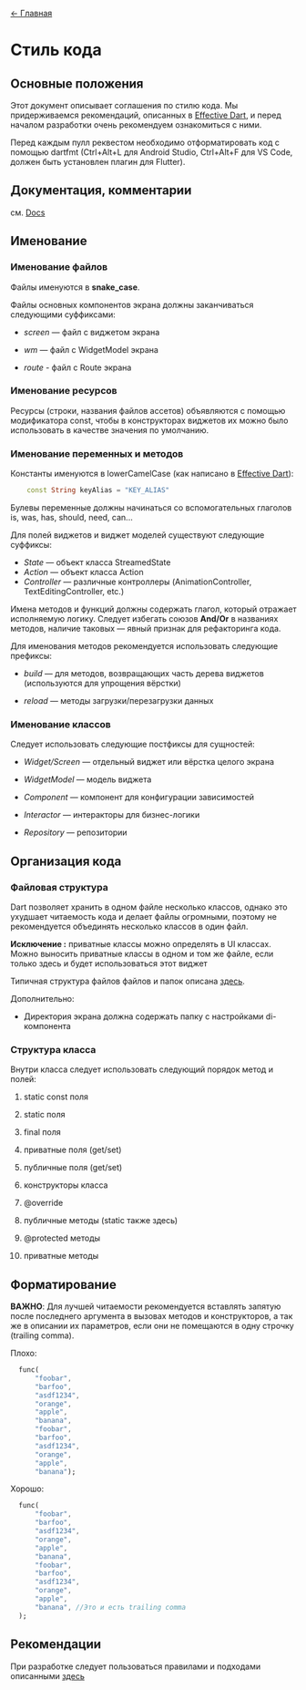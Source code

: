 <!-- markdownlint-disable MD041 -->
[<- Главная](../main.md)
<!-- markdownlint-enable MD041 -->

# Стиль кода

## Основные положения

Этот документ описывает соглашения по стилю кода. Мы придерживаемся рекомендаций,
описанных в [Effective Dart](https://www.dartlang.org/guides/language/effective-dart),
и перед началом разработки очень рекомендуем ознакомиться с ними.

Перед каждым пулл реквестом необходимо отформатировать код с помощью dartfmt
(Ctrl+Alt+L для Android Studio, Ctrl+Alt+F для VS Code, должен быть установлен плагин для Flutter).

## Документация, комментарии

см. [Docs](https://www.dartlang.org/guides/language/effective-dart/documentation)

## Именование

### Именование файлов

Файлы именуются в **snake_case**.

Файлы основных компонентов экрана должны заканчиваться следующими суффиксами:

- *screen* — файл с виджетом экрана

- *wm* — файл с WidgetModel экрана

- *route* - файл c Route экрана

### Именование ресурсов

 Ресурсы (строки, названия файлов ассетов) объявляются с помощью модификатора const,
 чтобы в конструкторах виджетов их можно было использовать в качестве значения по умолчанию.

### Именование переменных и методов

 Константы именуются в lowerCamelCase (как написано в [Effective Dart](https://dart.dev/guides/language/effective-dart/style#prefer-using-lowercamelcase-for-constant-names)):

```dart
    const String keyAlias = "KEY_ALIAS"
```

 Булевы переменные должны начинаться со вспомогательных глаголов is, was, has, should, need, can...

 Для полей виджетов и виджет моделей существуют следующие суффиксы:

- *State* — объект класса StreamedState
- *Action* — объект класса Action
- *Controller* — различные контроллеры (AnimationController, TextEditingController, etc.)

 Имена методов и функций должны содержать глагол, который отражает исполняемую логику. Следует избегать союзов **And/Or** в названиях методов,
 наличие таковых — явный признак для рефакторинга кода.

 Для именования методов рекомендуется использовать следующие префиксы:

- *build* — для методов, возвращающих часть дерева виджетов (используются для упрощения вёрстки)

- *reload* — методы загрузки/перезагрузки данных

### Именование классов

Следует использовать следующие постфиксы для сущностей:

- *Widget/Screen* — отдельный виджет или вёрстка целого экрана

- *WidgetModel* — модель виджета

- *Component* — компонент для конфигурации зависимостей

- *Interactor* — интеракторы для бизнес-логики

- *Repository* — репозитории

## Организация кода

### Файловая структура

Dart позволяет хранить в одном файле несколько классов, однако это ухудшает читаемость кода и делает
 файлы огромными, поэтому не рекомендуется объединять несколько классов в один файл.

**Исключение :** приватные классы можно определять в UI классах. Можно выносить приватные классы в одном и том же файле, если только здесь и
будет использоваться этот виджет

Типичная структура файлов файлов и папок описана [здесь](./structure.md).

Дополнительно:

- Директория экрана должна содержать папку с настройками di-компонента

### Структура класса

Внутри класса следует использовать следующий порядок метод и полей:

1. static const поля

1. static поля

1. final поля

1. приватные поля (get/set)

1. публичные поля (get/set)

1. конструкторы класса

1. @override

1. публичные методы (static также здесь)

1. @protected методы

1. приватные методы

## Форматирование

**ВАЖНО**: Для лучшей читаемости рекомендуется вставлять запятую после последнего аргумента в вызовах методов и конструкторов, а так же в описании их параметров, если они не помещаются в одну строчку (trailing comma).

Плохо:

```dart
  func(
      "foobar",
      "barfoo",
      "asdf1234",
      "orange",
      "apple",
      "banana",
      "foobar",
      "barfoo",
      "asdf1234",
      "orange",
      "apple",
      "banana");
```

Хорошо:

```dart
  func(
      "foobar",
      "barfoo",
      "asdf1234",
      "orange",
      "apple",
      "banana",
      "foobar",
      "barfoo",
      "asdf1234",
      "orange",
      "apple",
      "banana", //Это и есть trailing comma
  );
```

## Рекомендации

При разработке следует пользоваться правилами и подходами описанными [здесь](https://www.dartlang.org/guides/language/effective-dart/design)
